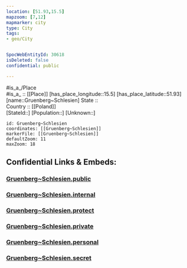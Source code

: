 ```yaml
---
location: [51.93,15.5] 
mapzoom: [7,12] 
mapmarker: city 
type: City
tags:
- geo/City


SpocWebEntityId: 30618
isDeleted: false
confidential: public

---
```

#is_a_/Place  
#is_a_ :: [[Place]] 
[has_place_longitude::15.5] 
[has_place_latitude::51.93] 
[name::Gruenberg~Schlesien] 
State ::  
Country :: [[Poland]]  
[StateId::] 
[Population::] 
[Unknown::] 


```leaflet
id: Gruenberg~Schlesien
coordinates: [[Gruenberg~Schlesien]] 
markerFile: [[Gruenberg~Schlesien]] 
defaultZoom: 11 
maxZoom: 18
```


## Confidential Links & Embeds: 

### [Gruenberg~Schlesien.public](/_public/\Earth\Continent\Europe\Europe~East\Poland\Provinces~Poland\Lubusz\CityGruenberg~Schlesien.public.md) 

### [Gruenberg~Schlesien.internal](/_internal/\Earth\Continent\Europe\Europe~East\Poland\Provinces~Poland\Lubusz\CityGruenberg~Schlesien.internal.md) 

### [Gruenberg~Schlesien.protect](/_protect/\Earth\Continent\Europe\Europe~East\Poland\Provinces~Poland\Lubusz\CityGruenberg~Schlesien.protect.md) 

### [Gruenberg~Schlesien.private](/_private/\Earth\Continent\Europe\Europe~East\Poland\Provinces~Poland\Lubusz\CityGruenberg~Schlesien.private.md) 

### [Gruenberg~Schlesien.personal](/_personal/\Earth\Continent\Europe\Europe~East\Poland\Provinces~Poland\Lubusz\CityGruenberg~Schlesien.personal.md) 

### [Gruenberg~Schlesien.secret](/_secret/\Earth\Continent\Europe\Europe~East\Poland\Provinces~Poland\Lubusz\CityGruenberg~Schlesien.secret.md)

